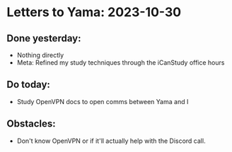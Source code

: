 # Letters to Yama: 2023-10-30

## Done yesterday:
- Nothing directly
- Meta: Refined my study techniques through the iCanStudy office hours

## Do today:
- Study OpenVPN docs to open comms between Yama and I

## Obstacles:
- Don't know OpenVPN or if it'll actually help with the Discord call.
